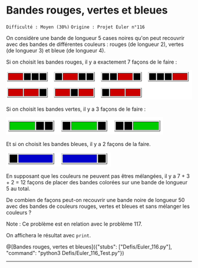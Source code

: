 # Bandes rouges, vertes et bleues
`Difficulté : Moyen (30%)`
`Origine : Projet Euler n°116`

On considère une bande de longueur 5 cases noires qu'on peut recouvrir avec des bandes de différentes couleurs : rouges (de longueur 2), vertes (de longueur 3) et bleue (de longueur 4).

Si on choisit les bandes rouges, il y a exactement 7 façons de le faire :

![Bandes rouges](Euler116_1.png)

Si on choisit les bandes vertes, il y a 3 façons de le faire : 

![Bandes vertes](Euler116_2.png)
		
Et si on choisit les bandes bleues, il y a 2 façons de la faire.

![Bandes bleues](Euler116_3.png)

En supposant que les couleurs ne peuvent pas êtres mélangées, il y a 7 + 3 + 2 = 12 façons de placer des bandes colorées sur une bande de longueur 5 au total.

De combien de façons peut-on recouvrir une bande noire de longueur 50 avec des bandes de couleurs rouges, vertes et bleues et sans mélanger les couleurs ?

Note : Ce problème est en relation avec le problème 117.

On affichera le résultat avec `print`.

@[Bandes rouges, vertes et bleues]({"stubs": ["Defis/Euler_116.py"], "command": "python3 Defis/Euler_116_Test.py"})

---
